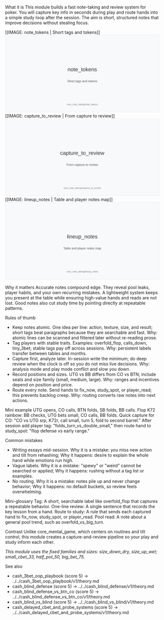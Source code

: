 What it is
This module builds a fast note-taking and review system for poker. You will capture key info in seconds during play and route hands into a simple study loop after the session. The aim is short, structured notes that improve decisions without stealing focus.

[[IMAGE: note_tokens | Short tags and tokens]]
![Short tags and tokens](images/note_tokens.svg)
[[IMAGE: capture_to_review | From capture to review]]
![From capture to review](images/capture_to_review.svg)
[[IMAGE: lineup_notes | Table and player notes map]]
![Table and player notes map](images/lineup_notes.svg)

Why it matters
Accurate notes compound edge. They reveal pool leaks, player habits, and your own recurring mistakes. A lightweight system keeps you present at the table while ensuring high-value hands and reads are not lost. Good notes also cut study time by pointing directly at repeatable patterns.

Rules of thumb
- Keep notes atomic. One idea per line: action, texture, size, and result; short tags beat paragraphs because they are searchable and fast. Why: atomic lines can be scanned and filtered later without re-reading prose.
- Tag players with stable traits. Examples: overfold_flop, calls_down, tiny_3bet; stable tags pay off across sessions. Why: persistent labels transfer between tables and months.
- Capture first, analyze later. In-session write the minimum; do deep review when the clock is off so you do not miss live decisions. Why: analysis mode and play mode conflict and slow you down.
- Record positions and sizes. UTG vs BB differs from CO vs BTN; include seats and size family (small, medium, large). Why: ranges and incentives depend on position and price.
- Route every note. Send hands to fix_now, study_spot, or player_read; this prevents backlog creep. Why: routing converts raw notes into next actions.

Mini example
UTG opens, CO calls, BTN folds, SB folds, BB calls.
Flop K72 rainbow: BB checks, UTG bets small, CO calls, BB folds.
Quick capture for CO: "CO vs UTG srp, K72r, call small, turn 5, fold to second barrel."
After session add player tag: "folds_turn_vs_double_small," then route hand to study_spot: "flop defense vs early range."

Common mistakes
- Writing essays mid-session. Why it is a mistake: you miss new action and tilt from rehashing; Why it happens: desire to explain the whole hand while emotions run high.
- Vague labels. Why it is a mistake: "spewy" or "weird" cannot be searched or applied; Why it happens: rushing without a tag list or examples.
- No routing. Why it is a mistake: notes pile up and never change behavior; Why it happens: no default buckets, so review feels overwhelming.

Mini-glossary
Tag: A short, searchable label like overfold_flop that captures a repeatable behavior.
One-line review: A single sentence that records the key lesson from a hand.
Route to study: A rule that sends each captured hand to fix_now, study_spot, or player_read.
Pool read: A note about a general pool trend, such as overfold_vs_big_turn.

Contrast
Unlike core_mental_game, which centers on routines and tilt control, this module creates a capture-and-review pipeline so your play and study inform each other.

_This module uses the fixed families and sizes: size_down_dry, size_up_wet; small_cbet_33, half_pot_50, big_bet_75._

See also
- cash_3bet_oop_playbook (score 5) -> ../../cash_3bet_oop_playbook/v1/theory.md
- cash_blind_defense (score 5) -> ../../cash_blind_defense/v1/theory.md
- cash_blind_defense_vs_btn_co (score 5) -> ../../cash_blind_defense_vs_btn_co/v1/theory.md
- cash_blind_vs_blind (score 5) -> ../../cash_blind_vs_blind/v1/theory.md
- cash_delayed_cbet_and_probe_systems (score 5) -> ../../cash_delayed_cbet_and_probe_systems/v1/theory.md